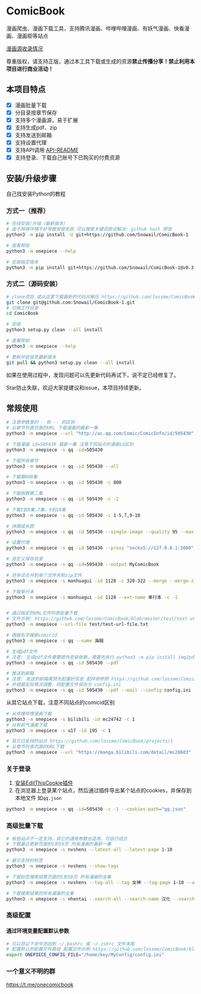 # ComicBook

漫画爬虫、漫画下载工具，支持腾讯漫画、哔哩哔哩漫画、有妖气漫画、快看漫画、漫画柜等站点

[漫画源收录情况](https://github.com/lossme/ComicBook/projects/1)

尊重版权，请支持正版，通过本工具下载或生成的资源**禁止传播分享！禁止利用本项目进行商业活动！**

## 本项目特点

- [x] 漫画批量下载
- [x] 分目录按章节保存
- [x] 支持多个漫画源，易于扩展
- [x] 支持生成pdf、zip
- [x] 支持发送到邮箱
- [x] 支持设置代理
- [x] 支持API调用 [API-README](API-README.md)
- [x] 支持登录、下载自己账号下已购买的付费资源

## 安装/升级步骤

自己找安装Python的教程

### 方式一（推荐）

```sh
# 在线安装/升级（最新版本）
# 由于网络环境不好导致安装失败 可以搜索关键词尝试解决: github host 修改
python3 -m pip install -U git+https://github.com/Snowail/ComicBook-1

# 查看帮助
python3 -m onepiece --help

# 安装指定版本
python3 -m pip install git+https://github.com/Snowail/ComicBook-1@v0.3.20
```

### 方式二（源码安装）

```sh
# clone项目 或从这里下载最新的代码并解压 https://github.com/lossme/ComicBook/releases
git clone git@github.com:Snowail/ComicBook-1.git
# 切换工作目录
cd ComicBook

# 安装
python3 setup.py clean --all install

# 查看帮助
python3 -m onepiece --help

# 更新并安装至最新版本
git pull && python3 setup.py clean --all install
```

如果在使用过程中，发现问题可以先更新代码再试下，说不定已经修复了。

Star防止失联，欢迎大家提建议和issue，本项目持续更新。

## 常规使用

```sh
# 注意参数里的 - 和 -- 的区别
# 从章节列表页面的URL 下载漫画的最新一集
python3 -m onepiece --url "http://ac.qq.com/Comic/ComicInfo/id/505430"

# 下载漫画 id=505430 最新一集 注意不同站点的漫画id区别
python3 -m onepiece -s qq -id=505430

# 下载所有章节
python3 -m onepiece -s qq -id 505430 --all

# 下载第800集
python3 -m onepiece -s qq -id 505430 -c 800

# 下载倒数第二集
python3 -m onepiece -s qq -id 505430 -c -2

# 下载1到5集,7集，9到10集
python3 -m onepiece -s qq -id 505430 -c 1-5,7,9-10

# 拼接成长图
python3 -m onepiece -s qq -id 505430 --single-image --quality 95 --max-height 20000

# 设置代理
python3 -m onepiece -s qq -id 505430 --proxy "socks5://127.0.0.1:1080"

# 自定义保存目录
python3 -m onepiece -s qq -id=505430 --output MyComicBook

# 将多话合并到单个文件夹和zip文件
python3 -m onepiece -s manhuagui -id 1128 -c 320-322 --merge --merge-zip

# 下载单行本
python3 -m onepiece -s manhuagui -id 1128 --ext-name 单行本 -c -1


# 通过指定的URL文件列表批量下载
# 文件示例: https://github.com/lossme/ComicBook/blob/master/test/test-url-file.txt
python3 -m onepiece --url-file test/test-url-file.txt

# 跟据名字搜索comicid
python3 -m onepiece -s qq --name 海贼

# 生成pdf文件
# 注意: 生成pdf文件需要额外安装依赖，需要先执行 python3 -m pip install img2pdf 或 python3 -m pip install reportlab
python3 -m onepiece -s qq -id 505430 --pdf

# 推送到邮箱
# 注意: 发送到邮箱需预先配置好信息 配样例参照 https://github.com/lossme/ComicBook/blob/master/config.ini.example
# 并根据实际情况调整，将配置文件保存为 config.ini
python3 -m onepiece -s qq -id 505430 --pdf --mail --config config.ini
```

从其它站点下载，注意不同站点的comicid区别
```sh
# 从哔哩哔哩漫画下载
python3 -m onepiece -s bilibili -id mc24742 -c 1
# 从有妖气漫画下载
python3 -m onepiece -s u17 -id 195 -c 1

# 其它已支持的站点 https://github.com/lossme/ComicBook/projects/1
# 从章节列表页面的URL下载
python3 -m onepiece --url "https://manga.bilibili.com/detail/mc28603" -c 1
```

### 关于登录

1. [安装EditThisCookie插件](https://chrome.google.com/webstore/detail/editthiscookie/fngmhnnpilhplaeedifhccceomclgfbg)
2. 在浏览器上登录某个站点，然后通过插件导出某个站点的cookies，并保存到本地文件 如`qq.json`
```sh
python3 -m onepiece -s qq -id=505430 -c -1 --cookies-path="qq.json"
```

### 高级批量下载

```sh
# 有些站点不一定支持，其它的通用参数也适用，可自行组合
# 下载最近更新页面的1到10页 所有漫画的最新一集
python3 -m onepiece -s nvshens --latest-all --latest-page 1-10

# 展示支持的标签
python3 -m onepiece -s nvshens --show-tags

# 下载标签搜索结果页面的1到10页 所有漫画的全集
python3 -m onepiece -s nvshens --tag-all --tag 女神 --tag-page 1-10 --all

# 下载搜索结果的所有漫画的全集
python3 -m onepiece -s nhentai --search-all --search-name 汉化 --search-page 1 --all
```

### 高级配置

#### 通过环境变量配置默认参数
```sh
# 可以将以下命令添加到 ~/.bashrc 或 ~/.zshrc 文件末尾
# 配置默认的配置文件路径 配置文件示例 https://github.com/lossme/ComicBook/blob/master/config.ini.example
export ONEPIECE_CONFIG_FILE="/home/key/MyConfig/config.ini"
```

### 一个意义不明的群
https://t.me/onecomicbook
